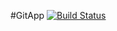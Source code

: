 #GitApp
[![Build Status](https://dev.azure.com/ayanghosh07/AgileProject/_apis/build/status%2FDevOps12000.GitApp?branchName=master)](https://dev.azure.com/ayanghosh07/AgileProject/_build/latest?definitionId=12&branchName=master)
